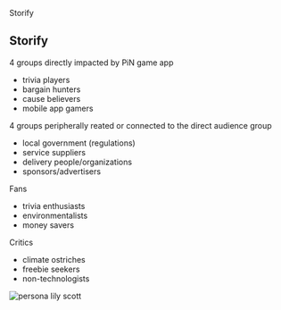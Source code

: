 Storify

## Storify

4 groups directly impacted by PiN game app
- trivia players
- bargain hunters
- cause believers
- mobile app gamers

4 groups peripherally reated or connected to the direct audience group
- local government (regulations)
- service suppliers
- delivery people/organizations
- sponsors/advertisers
 
Fans
- trivia enthusiasts
- environmentalists
- money savers

Critics
- climate ostriches
- freebie seekers
- non-technologists



![persona lily scott](imagefile.jpg)


